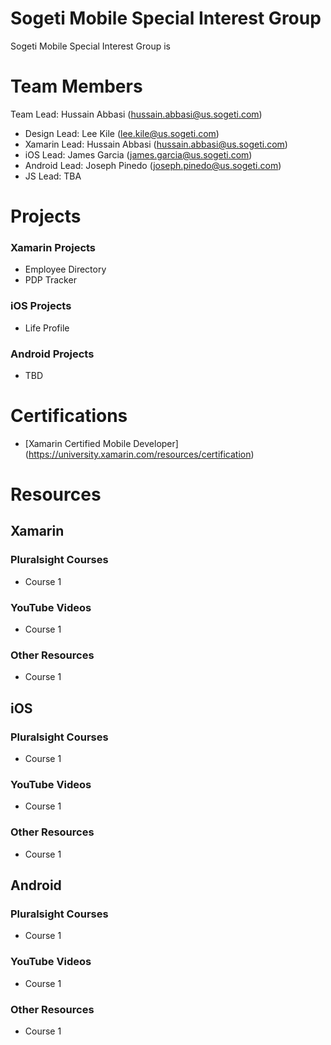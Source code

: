 # Sogeti Mobile Special Interest Group
Sogeti Mobile Special Interest Group is

# Team Members
Team Lead: Hussain Abbasi (hussain.abbasi@us.sogeti.com)

* Design Lead:  Lee Kile (lee.kile@us.sogeti.com)
* Xamarin Lead: Hussain Abbasi (hussain.abbasi@us.sogeti.com)
* iOS Lead: James Garcia (james.garcia@us.sogeti.com)
* Android Lead: Joseph Pinedo (joseph.pinedo@us.sogeti.com)
* JS Lead: TBA

# Projects
### Xamarin Projects
* Employee Directory
* PDP Tracker
### iOS Projects
* Life Profile
### Android Projects
* TBD

# Certifications
* [Xamarin Certified Mobile Developer] (https://university.xamarin.com/resources/certification)

# Resources
## Xamarin
### Pluralsight Courses
* Course 1
### YouTube Videos
* Course 1
### Other Resources
* Course 1

## iOS
### Pluralsight Courses
* Course 1
### YouTube Videos
* Course 1
### Other Resources
* Course 1

## Android
### Pluralsight Courses
* Course 1
### YouTube Videos
* Course 1
### Other Resources
* Course 1
